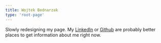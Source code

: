 ```yaml
---
title: Wojtek Bednarzak
type: 'root-page'
---
```


Slowly redesigning my page. My [LinkedIn][1] or [Github][2] are probably better
places to get information about me right now.

[1]: https://www.linkedin.com/in/wojciechbednarzak
[2]: https://github.com/voytechnology

